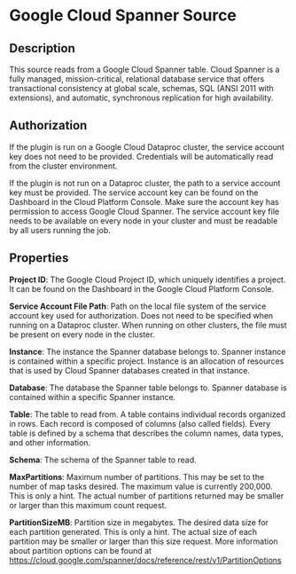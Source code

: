 # Google Cloud Spanner Source

Description
-----------
This source reads from a Google Cloud Spanner table.
Cloud Spanner is a fully managed, mission-critical, relational database service that offers transactional
consistency at global scale, schemas, SQL (ANSI 2011 with extensions),
and automatic, synchronous replication for high availability.

Authorization
-------------
If the plugin is run on a Google Cloud Dataproc cluster, the service account key does not need to be provided.
Credentials will be automatically read from the cluster environment.

If the plugin is not run on a Dataproc cluster, the path to a service account key must be provided.
The service account key can be found on the Dashboard in the Cloud Platform Console.
Make sure the account key has permission to access Google Cloud Spanner.
The service account key file needs to be available on every node in your cluster and
must be readable by all users running the job.

Properties
----------
**Project ID**: The Google Cloud Project ID, which uniquely identifies a project.
It can be found on the Dashboard in the Google Cloud Platform Console.

**Service Account File Path**: Path on the local file system of the service account key used for
authorization. Does not need to be specified when running on a Dataproc cluster.
When running on other clusters, the file must be present on every node in the cluster.

**Instance**: The instance the Spanner database belongs to. Spanner instance is contained within a specific project.
 Instance is an allocation of resources that is used by Cloud Spanner databases created in that instance.

**Database**: The database the Spanner table belongs to.
Spanner database is contained within a specific Spanner instance.

**Table**: The table to read from. A table contains individual records organized in rows.
Each record is composed of columns (also called fields).
Every table is defined by a schema that describes the column names, data types, and other information.

**Schema**: The schema of the Spanner table to read.

**MaxPartitions**: Maximum number of partitions. This may be set to the number of map tasks desired.
The maximum value is currently 200,000. This is only a hint.
The actual number of partitions returned may be smaller or larger than this maximum count request.

**PartitionSizeMB**: Partition size in megabytes. The desired data size for each partition generated.
This is only a hint. The actual size of each partition may be smaller or larger than this size request.
More information about partition options can be found at https://cloud.google.com/spanner/docs/reference/rest/v1/PartitionOptions
